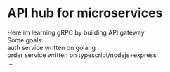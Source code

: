 # API hub for microservices
Here im learning gRPC by building API gateway <br />
  Some goals: <br />
  auth service written on golang <br />
  order service written on typescript/nodejs+express <br />
  ...
